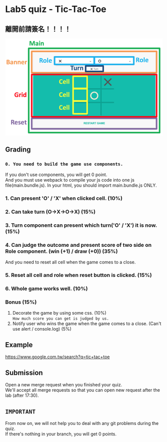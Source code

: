 # Lab5 quiz - Tic-Tac-Toe

## 離開前請簽名！！！！

![Component](img/component.png)

## Grading
### `0. You need to build the game use components.`
If you don't use components, you will get 0 point. <br/>
And you must use webpack to compile your js code into one js file(main.bundle.js). In your html, you should import main.bundle.js ONLY.

### 1. Can present 'O' / 'X' when clicked cell. (10%)

### 2. Can take turn (O->X->O->X) (15%)

### 3. Turn component can present which turn('O' / 'X') it is now. (15%)

### 4. Can judge the outcome and present score of two side on Role component. (win (+1) / draw (+0)) (35%)
And you need to reset all cell when the game comes to a close.

### 5. Reset all cell and role when reset button is clicked. (15%)

### 6. Whole game works well. (10%)

### Bonus (15%)
1. Decorate the game by using some css. (10%) <br/>
`How much score you can get is judged by us.`
2. Notify user who wins the game when the game comes to a close. (Can't use alert / console.log) (5%)

## Example
https://www.google.com.tw/search?q=tic+tac+toe

## Submission
Open a new merge request when you finished your quiz. <br />
We'll accept all merge requests so that you can open new request after the lab (after 17:30).<br />

## `IMPORTANT`<br />
From now on, we will not help you to deal with any git problems during the quiz.<br />
If there's nothing in your branch, you will get 0 points.
